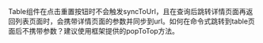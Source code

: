 Table组件在点击重置按钮时不会触发syncToUrl，且在查询后跳转详情页面再返回列表页面时，会携带详情页面的参数并同步到url。如何在命令式跳转到table页面后不携带参数？建议使用框架提供的popToTop方法。
